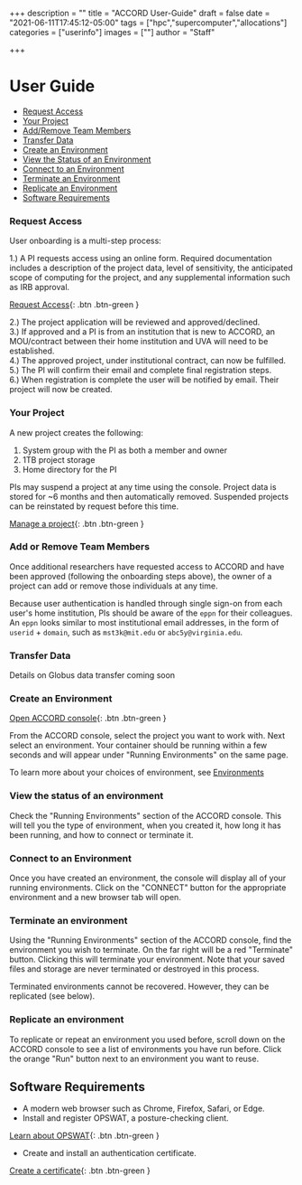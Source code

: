 +++
description = ""
title = "ACCORD User-Guide"
draft = false
date = "2021-06-11T17:45:12-05:00"
tags = ["hpc","supercomputer","allocations"]
categories = ["userinfo"]
images = [""]
author = "Staff"  

+++

# User Guide

* [Request Access](#request-access)
* [Your Project](#your-project)
* [Add/Remove Team Members](#add-or-remove-team-members)
* [Transfer Data](#transfer-data)
* [Create an Environment](#create-an-environment)
* [View the Status of an Environment](#view-the-status-of-an-environment)
* [Connect to an Environment](#connect-to-an-environment)
* [Terminate an Environment](#terminate-an-environment)
* [Replicate an Environment](#replicate-an-environment)
* [Software Requirements](#software-requirements)

### Request Access

User onboarding is a multi-step process:

1.) A PI requests access using an online form. Required documentation includes a description of the project data, level of sensitivity, the anticipated scope of computing for the project, and any supplemental information such as IRB approval.  

[Request Access](http://example.com/){: .btn .btn-green }  

2.) The project application will be reviewed and approved/declined.  
3.) If approved and a PI is from an institution that is new to ACCORD, an MOU/contract between their home institution and UVA will need to be established.  
4.) The approved project, under institutional contract, can now be fulfilled.  
5.) The PI will confirm their email and complete final registration steps.  
6.) When registration is complete the user will be notified by email. Their project will now be created.  


### Your Project

A new project creates the following:

1. System group with the PI as both a member and owner
2. 1TB project storage 
3. Home directory for the PI 

PIs may suspend a project at any time using the console. Project data is stored for ~6 months and then
automatically removed. Suspended projects can be reinstated by request before this time.

[Manage a project](http://example.com/){: .btn .btn-green }


### Add or Remove Team Members

Once additional researchers have requested access to ACCORD and have been approved (following the onboarding
steps above), the owner of a project can add or remove those individuals at any time. 

Because user authentication is handled through single sign-on from each user's home institution, PIs should
be aware of the `eppn` for their colleagues. An `eppn` looks similar to most institutional email
addresses, in the form of `userid` + `domain`, such as `mst3k@mit.edu` or `abc5y@virginia.edu`.


### Transfer Data

Details on Globus data transfer coming soon


### Create an Environment

[Open ACCORD console](https://accord.uvarc.io/){: .btn .btn-green }

From the ACCORD console, select the project you want to work with. Next select an environment. Your container should be running within a few seconds and will appear under "Running Environments" on the same page.

To learn more about your choices of environment, see [Environments](https://accord-documentation.uvarc.io/environments)

### View the status of an environment

Check the "Running Environments" section of the ACCORD console. This will tell you the type of environment,
when you created it, how long it has been running, and how to connect or terminate it.


### Connect to an Environment

Once you have created an environment, the console will display all of your running environments. Click on 
the "CONNECT" button for the appropriate environment and a new browser tab will open.


### Terminate an environment

Using the "Running Environments" section of the ACCORD console, find the environment you wish to terminate.
On the far right will be a red "Terminate" button. Clicking this will terminate your environment.
Note that your saved files and storage are never terminated or destroyed in this process. 

Terminated environments cannot be recovered. However, they can be replicated (see below).

### Replicate an environment

To replicate or repeat an environment you used before, scroll down on the ACCORD console to see a list of
environments you have run before. Click the orange "Run" button next to an environment you want to reuse.


## Software Requirements


- A modern web browser such as Chrome, Firefox, Safari, or Edge.
- Install and register OPSWAT, a posture-checking client.

[Learn about OPSWAT](https://www.opswat.com/){: .btn .btn-green }

- Create and install an authentication certificate.

[Create a certificate](https://virginia.service-now.com/its/?id=itsweb_kb_article&sys_id=58aafbcfdbf6c744f032f1f51d961927){: .btn .btn-green }

